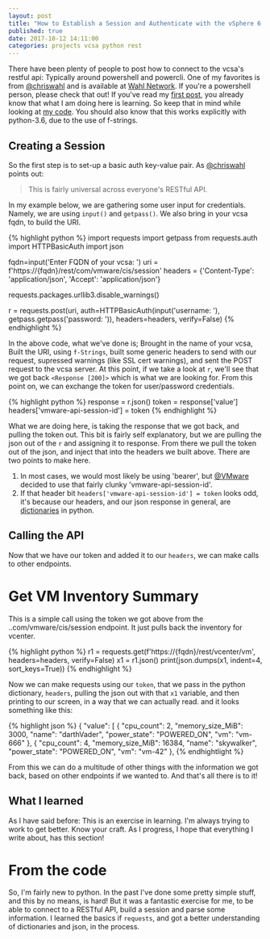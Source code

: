 ```yaml
---
layout: post
title: "How to Establish a Session and Authenticate with the vSphere 6.5 API"
published: true
date: 2017-10-12 14:11:00
categories: projects vcsa python rest
---
```

There have been plenty of people to post how to connect to the vcsa's restful api: Typically around powershell and powercli. One of my favorites is from [@chriswahl](https://twitter.com/chriswahl) and is available at [Wahl Network](https://wahlnetwork.com/2017/02/24/vsphere-6-5-restful-api/). If you're a powershell person, please check that out! If you've read my [first post](https://dkalaluhi.github.io/projects/jekyll/2017/09/30/first-post.html), you already know that what I am doing here is learning. So keep that in mind while looking at [my code](https://github.com/dkalaluhi/restDemo). You should also know that this works explicitly with python-3.6, due to the use of f-strings.

## Creating a Session

So the first step is to set-up a basic auth key-value pair. As [@chriswahl](https://twitter.com/chriswahl) points out:
> This is fairly universal across everyone's RESTful API.

In my example below, we are gathering some user input for credentials. Namely, we are using `input()` and `getpass()`. We also bring in your vcsa fqdn, to build the URI.

{% highlight python %}
import requests
import getpass
from requests.auth import HTTPBasicAuth
import json

fqdn=input('Enter FQDN of your vcsa: ')
uri = f'https://{fqdn}/rest/com/vmware/cis/session'
headers = {'Content-Type': 'application/json', 'Accept': 'application/json'}

requests.packages.urllib3.disable_warnings()

r = requests.post(uri, auth=HTTPBasicAuth(input('username: '), getpass.getpass('password: ')), headers=headers, verify=False)
{% endhighlight %}

In the above code, what we've done is; Brought in the name of your vcsa, Built the URI, using `f-Strings`, built some generic headers to send with our request, supressed warnings (like SSL cert warnings), and sent the POST request to the vcsa server. At this point, if we take a look at `r`, we'll see that we got back `<Response [200]>` which is what we are looking for. From this point on, we can exchange the token for user/password credentials.


{% highlight python %}
response = r.json()
token = response['value']
headers['vmware-api-session-id'] = token
{% endhighlight %}

What we are doing here, is taking the response that we got back, and pulling the token out. This bit is fairly self explanatory, but we are pulling the json out of the `r` and assigning it to response. From there we pull the token out of the json, and inject that into the headers we built above. There are two points to make here.

1. In most cases, we would most likely be using 'bearer', but [@VMware](https://twitter.com/vmware) decided to use that fairly clunky 'vmware-api-session-id'.
2. If that header bit `headers['vmware-api-session-id'] = token` looks odd, it's because our headers, and our json response in general, are [dictionaries](https://docs.python.org/3/tutorial/datastructures.html) in python.

## Calling the API

Now that we have our token and added it to our `headers`, we can make calls to other endpoints.

# Get VM Inventory Summary

This is a simple call using the token we got above from the ..com/vmware/cis/session endpoint. It just pulls back the inventory for vcenter.


{% highlight python %}
r1 = requests.get(f'https://{fqdn}/rest/vcenter/vm', headers=headers, verify=False)
x1 = r1.json()
print(json.dumps(x1, indent=4, sort_keys=True))
{% endhighlight %}


Now we can make requests using our `token`, that we pass in the python dictionary, `headers`, pulling the json out with that `x1` variable, and then printing to our screen, in a way that we can actually read. and it looks something like this:


{% highlight json %}
{
    "value": [
        {
            "cpu_count": 2,
            "memory_size_MiB": 3000,
            "name": "darthVader",
            "power_state": "POWERED_ON",
            "vm": "vm-666"
        },
        {
            "cpu_count": 4,
            "memory_size_MiB": 16384,
            "name": "skywalker",
            "power_state": "POWERED_ON",
            "vm": "vm-42"
        },
{% endhightlight %}

From this we can do a multitude of other things with the information we got back, based on other endpoints if we wanted to. And that's all there is to it!

## What I learned

As I have said before: This is an exercise in learning. I'm always trying to work to get better. Know your craft. As I progress, I hope that everything I write about, has this section!

# From the code

So, I'm fairly new to python. In the past I've done some pretty simple stuff, and this by no means, is hard! But it was a fantastic exercise for me, to be able to connect to a RESTful API, build a session and parse some information. I learned the basics if `requests`, and got a better understanding of dictionaries and json, in the process.